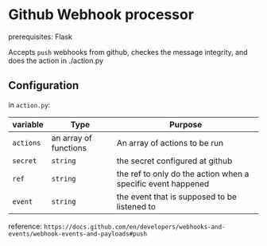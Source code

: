 # Github Webhook processor

prerequisites: Flask

Accepts `push` webhooks from github, checkes the message integrity, 
and does the action in ./action.py

## Configuration
in `action.py`:

| variable | Type | Purpose |
| ---- | ---- | ----|
| `actions` | an array of functions | An array of actions to be run |
| `secret`  | `string` | the secret configured at github |
| `ref`     | `string` | the ref to only do the action when a specific event happened |
| `event`   | `string` | the event that is supposed to be listened to |

reference:
`https://docs.github.com/en/developers/webhooks-and-events/webhook-events-and-payloads#push`
